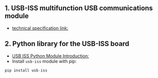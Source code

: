 ## 1. USB-ISS multifunction USB communications module
  - [technical specification link:](https://www.robot-electronics.co.uk/htm/usb_iss_tech.htm)
## 2. Python library for the USB-ISS board
  - [USB ISS Python Module Introduction:](https://usb-iss.readthedocs.io/en/latest/)
  - Install `usb-iss` module with pip:
  ```python
  pip install usb-iss
  ```

